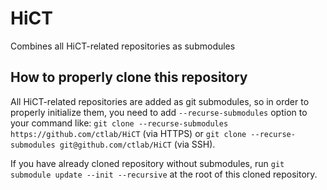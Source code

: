 # HiCT
Combines all HiCT-related repositories as submodules


## How to properly clone this repository

All HiCT-related repositories are added as git submodules, so in order to properly initialize them, you need to add `--recurse-submodules` option to your command like: `git clone --recurse-submodules https://github.com/ctlab/HiCT` (via HTTPS) or `git clone --recurse-submodules git@github.com/ctlab/HiCT` (via SSH).

If you have already cloned repository without submodules, run `git submodule update --init --recursive` at the root of this cloned repository.
